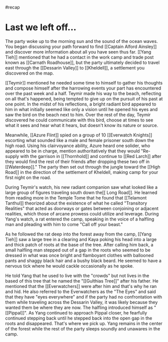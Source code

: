 #recap 
# Last we left off...
The party woke up to the morning sun and the sound of the ocean waves. You began discussing your path forward to find [[Captain Alford Ainsley]] and discover more information about all you have seen thus far. [[Yang Tieh]] mentioned that he had a contact in the work camp and trade post known as [[Carnath Roadhouse]], but the party ultimately decided to travel east through the [[Dessarin Valley]] to [[Kheldell]], a settlement you discovered on the map.

[[Teymir]] mentioned he needed some time to himself to gather his thoughts and compose himself after the harrowing events your part has encountered over the past week and a half. Teymir made his way to the beach, reflecting on all that's happened, being tempted to give up on the pursuit of his past at one point. In the midst of his reflections, a bright radiant bird appeared to him in what initially seemed like only a vision until he opened his eyes and saw the bird on the beach next to him. Over the rest of the day, Teymir discovered he could communicate with this bird, choose at times to see what it sees and hear what it hears, but doesn't know its nature or source.

Meanwhile, [[Azure Flint]] spied on a group of 10 [[Everwatch Knights]] escorting what sounded like a male and female prisoner south down the high road. Using his clairvoyance ability, Azure heard one solider, who appeared to be in charge, mention authoritatively that they would "Re-supply with the garrison in [[Thornhold]] and continue to [[Red Larch]] after they would find the rest of their friends after dropping these two off in [[Waterdeep]]." The party then set out through the jungle toward the [[High Road]] in the direction of the settlement of Kheldell, making camp for your first night on the road.

During Teymir's watch, his new radiant companion saw what looked like a large group of figures traveling south down the[[ Long Road]]. He learned from reading more in the Temple Tome that he found that [[Telamont Tanthul]] theorized about the existence of what he called "Transitory Realities" that acted as doorways or gates between conjoining or adjacent realities, which those of arcane prowess could utilize and leverage. During Yang's watch, a rat entered the camp, speaking in the voice of a halfling man and pleading with him to come "Call off your beast."

As he followed the rat deep into the forest away from the camp, [[Yang Tieh]] saw a large tree in a clearing and Kaya poking his head into a large and thick patch of roots at the base of the tree. After calling him back, a small halfling man stepped out of a gap in the roots who seemed to be dressed in what was once bright and flamboyant clothes with ballooned pants and shaggy black hair and a bushy black beard. He seemed to have a nervous tick where he would cackle occasionally as he spoke.

He told Yang that he used to live with the "crowds" but not lives in the based of this tree that he named the "[[Gulthias Tree]]" after his father. He mentioned that the [[Everwatchers]] were after him and that's why he ran and hid. He also referred to the Everwatchers as the "The Eyes" and said that they have "eyes everywhere" and if the party had no confrontation with them while traveling across the Dessarin Valley, it was likely because they wanted them be where they are now. The halfling introduced himself as "[[Pippal]]". As Yang continued to approach Pippal closer, he fearfully continued stepping back until he stepped back into the open gap in the roots and disappeared. That's where we pick up. Yang remains in the center of the forest while the rest of the party sleeps soundly and unawares in the camp.